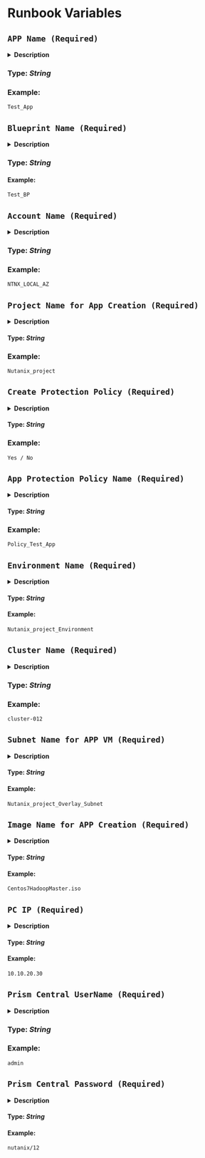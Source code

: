 # Runbook Variables

## **`APP Name (Required)`** 

  <details>
  <summary><b>Description</b></summary>
    The app name for a Nutanix blueprint would depend on the specific application or infrastructure being deployed using that blueprint. Nutanix blueprints are designed to deploy various types of infrastructures or application stacks, so the app name would reflect the purpose or characteristics of the deployed application or infrastructure.

    For example, if you are deploying a blueprint to create a web application stack, a suitable app name could be "Web Application Deployment" or "Web App Blueprint". If the blueprint is intended for a database cluster, an appropriate app name could be "Database Cluster Deployment" or "Database Blueprint".
  </details>  
    
  ### **Type:** _String_

  ### **Example:**
  ```
  Test_App
  ```

## **`Blueprint Name (Required)`**

  <details>
    <summary><b>Description</b></summary>
      In Nutanix, a blueprint refers to a predefined set of configurations and specifications that describe the infrastructure or application stack to be deployed on the Nutanix platform. It serves as a template or blueprint for creating and provisioning resources within a Nutanix environment.

      A Nutanix blueprint typically includes details such as virtual machine configurations, storage requirements, networking settings, security policies, and other parameters necessary to define the desired infrastructure or application stack. Blueprints help streamline and automate the deployment process, ensuring consistency and efficiency in creating and managing Nutanix resources.

      Nutanix blueprints can be created and customized through the Nutanix Prism web interface or using APIs and scripting tools. Administrators or users can define various blueprints based on their specific requirements, enabling them to quickly provision infrastructure or application stacks with consistent settings and configurations.

      Once a blueprint is defined, it can be used to create and deploy multiple instances of the specified infrastructure or application stack. This allows for efficient scaling, replication, and management of resources within the Nutanix environment.

      Overall, Nutanix blueprints play a crucial role in simplifying and accelerating the process of deploying and managing infrastructure and applications on the Nutanix platform, promoting agility, standardization, and automation.
  </details>

  ### **Type:** _String_

  #### **Example:**
  ```
  Test_BP
  ```

## **`Account Name (Required)`**

  <details>
    <summary><b>Description</b></summary>
    This variable represents the name of the Nutanix storage account used for provisioning and managing storage resources on the Nutanix cluster. Storage accounts provide a logical grouping of storage resources, such as containers and datastores, and are used to allocate and manage storage capacity for various applications and workloads. This variable is required for any operations that involve storage provisioning or management on the Nutanix cluster using the Prism Central management interface or APIs.

  </details>

  ### **Type:** _String_

  ### **Example:**
  ```
  NTNX_LOCAL_AZ
  ```

## **`Project Name for App Creation (Required)`**

  <details>
    <summary><b>Description</b></summary>
    In Nutanix, the term "Project Name" typically refers to the name given to a specific project or initiative for creating an application within the Nutanix environment. The project name represents a unique identifier or label for the application development project.

    The project name is chosen by the development team or project stakeholders and is used to track and manage the progress, resources, and activities related to the application creation process on the Nutanix platform.

    The specific Project Name would depend on the nature of the application being developed, the organization's naming conventions, and any relevant naming guidelines or standards in place.

    For example, if you are creating a project for developing a web application, a suitable Project Name could be "WebAppProject", "ProjectXYZ", or "AcmeWebApp". If the application is for a specific business domain or purpose, you could include that information in the Project Name, such as "RetailAppProject" or "FinanceApplicationProject".
  </details>

  #### **Type:** _String_

  ### **Example:**
  ```
  Nutanix_project
  ```

## **`Create Protection Policy (Required)`**

  <details>
  <summary><b>Description</b></summary>
   This variable is a user-defined name given to a policy that determines how often and for how long backups or snapshots are taken of a specific object in the Nutanix cluster. This object can be a virtual machine, a container, or any other resource that requires protection against data loss. The policy can be configured with various options, such as backup frequency, retention period, backup schedule, compression, and encryption settings. This parameter is used to specify which protection policy to apply when creating or managing data protection policies for objects in the Nutanix cluster. The policy helps manage backup storage space, based on pre-defined recovery window goals.
  </details>

  #### **Type:** _String_

  ### **Example:**
  ```
  Yes / No
  ```

  ## **`App Protection Policy Name (Required)`**

  <details>
    <summary><b>Description</b></summary>
      In Nutanix, an App Protection Policy refers to a set of rules and configurations designed to protect and safeguard applications running within the Nutanix environment. The primary goal of an App Protection Policy is to ensure the availability, integrity, and recoverability of critical applications and their associated data.

      The specific components and configurations of an App Protection Policy can vary based on the requirements of the application and the desired level of protection. Here are some common elements that may be included in an App Protection Policy:

      Backup Frequency: This specifies how often backups of the application and its associated data should be performed. It can be defined in terms of a schedule (e.g., daily, weekly) or specific time intervals.

      Retention Period: This determines how long the backups should be retained before they are considered no longer needed. The retention period is typically defined based on regulatory requirements, business needs, and recovery objectives.

      Recovery Point Objective (RPO): The RPO defines the maximum amount of acceptable data loss in the event of a failure or disaster. It specifies the point in time to which the application and data can be restored from the backup.

      Recovery Time Objective (RTO): The RTO specifies the maximum tolerable downtime for the application. It defines the target time for restoring the application and making it fully operational after a failure or disaster.

      Backup Storage Location: This indicates the location or target where the backups will be stored. It can be on-premises or in a cloud-based storage system, depending on the organization's data storage strategy.

      Testing and Validation: An App Protection Policy may include provisions for regular testing and validation of the backups to ensure their integrity and usability in the event of a restore operation.

      Encryption and Security: Security measures such as data encryption, access controls, and authentication mechanisms may be included in the App Protection Policy to protect the backups and prevent unauthorized access.

      Monitoring and Reporting: The policy may define monitoring and reporting requirements to ensure compliance with the protection policy and provide insights into the backup and recovery operations.

      It's important to tailor the App Protection Policy to the specific needs and criticality of the application. The policy should be regularly reviewed, updated, and tested to ensure its effectiveness and alignment with changing business requirements.
   </details>

  #### **Type:** _String_

  ### **Example:**
  ```
  Policy_Test_App
  ```

## **`Environment Name (Required)`**

  <details>
  <summary><b>Description</b></summary>
    Creating a project environment refers to the process of setting up an isolated environment for a specific project on the Nutanix cluster. This involves configuring resources such as virtual machines, networks, storage, and other services required for the project. The project environment can be customized based on the project requirements, and it can be created using the Nutanix management interface, such as Prism Central or using APIs. The process typically involves defining the project requirements, selecting the resources, configuring the settings, and deploying the project environment. The project environment can also be managed and monitored using the Nutanix management interface to ensure optimal performance and availability.

    This refers to the creation of a Calm environment within a Nutanix project, which allows for the deployment and management of applications and services. A Calm environment provides a platform for developing and publishing applications, and includes a range of tools and services for orchestration, automation, and monitoring. The creation of a Calm environment typically involves specifying the infrastructure resources required for the environment, such as virtual machines, networks, and storage, as well as the applications and services that will be deployed within the environment.
  </details>

  #### **Type:** _String_

  #### **Example:**
  ```
  Nutanix_project_Environment
  ```

## **`Cluster Name (Required)`**

  <details>
  <summary><b>Description</b></summary>
  This variable is used to specify the name of the Nutanix cluster that will be used for the deployment. The cluster name is a unique identifier for a Nutanix cluster and is used for managing resources such as virtual machines, networks, storage, and user accounts. This variable is required for any operations that interact with the Nutanix cluster using API or CLI.
  </details>

  ### **Type:** _String_

  ### **Example:**
  ```
  cluster-012
  ```

## **`Subnet Name for APP VM (Required)`**

  <details>
  <summary><b>Description</b></summary>
    When protecting an application using Nutanix, the subnet name is not specifically tied to the backup and restore operations. The subnet name refers to the network subnet on which the application VMs or virtual resources are deployed within the Nutanix environment.

    The subnet name is typically chosen based on your organization's naming conventions or network segmentation strategy. It helps identify and differentiate the network segment associated with the application and its VMs. It is independent of the backup and restore operations but plays a role in providing connectivity and defining network boundaries for the application.
  </details>

  #### **Type:** _String_

  #### **Example:**
  ```
  Nutanix_project_Overlay_Subnet
  ```

## **`Image Name for APP Creation (Required)`**

  <details>
  <summary><b>Description</b></summary>
    When creating an image for application deployment in Nutanix, the image name typically represents the name or identifier assigned to the virtual machine (VM) image used to create instances of the application within the Nutanix environment.
  </details>

  #### **Type:** _String_

  #### **Example:**
  ```
  Centos7HadoopMaster.iso
  ```

## **`PC IP (Required)`**

  <details>
  <summary><b>Description</b></summary>
  The Nutanix Prism Central IP is the network address or IP address of the Nutanix Prism Central management platform. It is the location where you can access the central management console for managing Nutanix clusters, including virtualization, storage, and networking resources. You can use this IP address to connect to the Prism Central instance from a web browser or through API calls to automate management tasks. It is important to keep the Nutanix Prism Central IP secure, as it provides access to the management platform and the Nutanix clusters it manages.
  </details>

  #### **Type:** _String_

  #### **Example:**
  ```
  10.10.20.30
  ```

## **`Prism Central UserName (Required)`**

  <details>
  <summary><b>Description</b></summary>
  The Nutanix Prism Central Username variable is used to specify the username that is used to authenticate with the Nutanix Prism Central management interface.

  Prism Central is a web-based management interface that provides a centralized view of multiple Nutanix clusters. The Nutanix Prism Central Username variable should be set to the username that has been granted access to the Prism Central management interface.

  It is important to ensure that the Nutanix Prism Central Username variable is correctly configured and kept up-to-date to ensure that the Nutanix clusters can be managed effectively. The username specified in this variable should have the appropriate level of permissions to perform the required management tasks in Prism Central.
  </details>

  ### **Type:** _String_

  ### **Example:**
  ```
  admin
  ```

## **`Prism Central Password (Required)`**

  <details>
  <summary><b>Description</b></summary>
  The Nutanix Prism Central Password variable is used to store the password that is used to authenticate with the Nutanix Prism Central management interface.

  Prism Central is a web-based management interface that provides a centralized view of multiple Nutanix clusters. The Nutanix Prism Central Password variable should be set to the password that corresponds to the username specified in the Nutanix Prism Central Username variable.

  It is important to ensure that the Nutanix Prism Central Password variable is kept secure and protected. The password should be stored in a secure manner, such as using a password manager or an encrypted file, and should not be shared with unauthorized individuals. Additionally, it is recommended to periodically change the password for security reasons.
  </details>

  #### **Type:** _String_

  #### **Example:**
  ```
  nutanix/12
  ```
